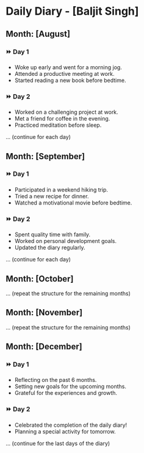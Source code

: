 # Daily Diary - [Baljit Singh]

## Month: [August]

### :fast_forward: Day 1
- Woke up early and went for a morning jog.
- Attended a productive meeting at work.
- Started reading a new book before bedtime.

### :fast_forward: Day 2
- Worked on a challenging project at work.
- Met a friend for coffee in the evening.
- Practiced meditation before sleep.

... (continue for each day)

## Month: [September]

### :fast_forward: Day 1
- Participated in a weekend hiking trip.
- Tried a new recipe for dinner.
- Watched a motivational movie before bedtime.

### :fast_forward: Day 2
- Spent quality time with family.
- Worked on personal development goals.
- Updated the diary regularly.

... (continue for each day)

## Month: [October]

... (repeat the structure for the remaining months)

## Month: [November]

... (repeat the structure for the remaining months)

## Month: [December]

### :fast_forward: Day 1
- Reflecting on the past 6 months.
- Setting new goals for the upcoming months.
- Grateful for the experiences and growth.

### :fast_forward: Day 2
- Celebrated the completion of the daily diary!
- Planning a special activity for tomorrow.

... (continue for the last days of the diary)
